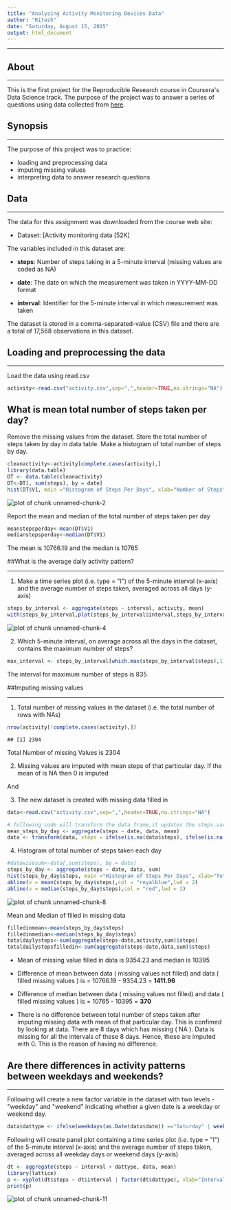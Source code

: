 ```yaml
---
title: "Analyzing Activity Monitoring Devices Data"
author: "Ritesh"
date: "Saturday, August 15, 2015"
output: html_document
---
```


___________________________________________________________________________________________________


## About
___________________________________________________________________________________________________
This is the first project for the Reproducible Research course in Coursera's Data Science track. The purpose of the project was to answer a series of questions using data collected from [here](https://d396qusza40orc.cloudfront.net/repdata%2Fdata%2Factivity.zip).

## Synopsis
___________________________________________________________________________________________________
The purpose of this project was to practice:

* loading and preprocessing data
* imputing missing values
* interpreting data to answer research questions


## Data
___________________________________________________________________________________________________
The data for this assignment was downloaded from the course web site:

* Dataset: [Activity monitoring data [52K]

The variables included in this dataset are:

* **steps**: Number of steps taking in a 5-minute interval (missing values are coded as NA)

* **date**: The date on which the measurement was taken in YYYY-MM-DD format

* **interval**: Identifier for the 5-minute interval in which measurement was taken

The dataset is stored in a comma-separated-value (CSV) file and there are a total of 17,568 observations in this dataset.


## Loading and preprocessing the data
___________________________________________________________________________________________________

Load the data using read.csv


```r
activity<-read.csv("activity.csv",sep=",",header=TRUE,na.strings="NA")
```

## What is mean total number of steps taken per day?

Remove the missing values from the dataset. Store the total number of steps taken by day in data table. Make a histogram of total number of steps by day.


```r
cleanactivity<-activity[complete.cases(activity),]
library(data.table)
DT <- data.table(cleanactivity)
DT<-DT[, sum(steps), by = date]
hist(DT$V1, main ="Histogram of Steps Per Days", xlab="Number of Steps",ylab="Number of Days")
```

![plot of chunk unnamed-chunk-2](figure/unnamed-chunk-2-1.png) 

Report the mean and median of the total number of steps taken per day


```r
meanstepsperday<-mean(DT$V1)
medianstepsperday<-median(DT$V1)
```

The mean is 10766.19 and the median is 10765

##What is the average daily activity pattern?
___________________________________________________________________________________________________


1. Make a time series plot (i.e. type = "l") of the 5-minute interval (x-axis) and the average  number of steps taken, averaged across all days (y-axis)


```r
steps_by_interval <- aggregate(steps ~ interval, activity, mean)
with(steps_by_interval,plot(steps_by_interval$interval,steps_by_interval$steps,type="l",xlab="Dates ( 5 Minute Interval )",ylab="Average Number Of Steps"))
```

![plot of chunk unnamed-chunk-4](figure/unnamed-chunk-4-1.png) 

2. Which 5-minute interval, on average across all the days in the dataset, contains the maximum number of steps?


```r
max_interval <- steps_by_interval[which.max(steps_by_interval$steps),1]
```

The interval for maximum number of steps is 835

##Imputing missing values
___________________________________________________________________________________________________

1. Total number of missing values in the dataset (i.e. the total number of rows with NAs)


```r
nrow(activity[!complete.cases(activity),])
```

```
## [1] 2304
```

Total Number of missing Values is 2304

2. Missing values are imputed with mean steps of that particular day. If the mean of is NA then 0 is imputed

And

3. The new dataset is created with missing data filled in



```r
data<-read.csv("activity.csv",sep=",",header=TRUE,na.strings="NA")

# following code will transform the data frame,it updates the steps variable for given observation if it is null with the mean of that particular day. If the mean steps of given day is NA, then it is filled in with 0.  
mean_steps_by_day <- aggregate(steps ~ date, data, mean)
data <- transform(data, steps = ifelse(is.na(data$steps), ifelse(is.na(mean_steps_by_day$steps[match(data$date, mean_steps_by_day$date)]),0,mean_steps_by_day$steps[match(data$date, mean_steps_by_day$date)]), data$steps))
```

4. Histogram of total number of steps taken each day


```r
#datewisesum<-data[,sum(steps), by = date]
steps_by_day <- aggregate(steps ~ date, data, sum)
hist(steps_by_day$steps, main ="Histogram of Steps Per Days", xlab="Total Steps",ylab="Number of Days")
abline(v = mean(steps_by_day$steps),col = "royalblue",lwd = 2)
abline(v = median(steps_by_day$steps),col = "red",lwd = 2)
```

![plot of chunk unnamed-chunk-8](figure/unnamed-chunk-8-1.png) 

Mean and Median of filled in missing data


```r
filledinmean<-mean(steps_by_day$steps)
filledinmedian<-median(steps_by_day$steps)
totaldaylysteps<-sum(aggregate(steps~date,activity,sum)$steps)
totaldailystepsfilledin<-sum(aggregate(steps~date,data,sum)$steps)
```

* Mean of missing value filled in data is 9354.23 and median is 10395

* Difference of mean between data ( missing values not filled) and data ( filled missing values ) is = 10766.19 - 9354.23 = **1411.96**

* Difference of median between data ( missing values not filled) and data ( filled missing values ) is = 10765 - 10395 = **370**

* There is no difference between total number of steps taken after imputing missing data with mean of that particular day. This is confimed by looking at data. There are 8 days which has missing ( NA ). Data is missing for all the intervals of these 8 days. Hence, these are imputed with 0. This is the reason of having no difference. 

## Are there differences in activity patterns between weekdays and weekends?
_______________________________________________________________________________________________________________________

Following will create a new factor variable in the dataset with two levels - "weekday" and "weekend" indicating whether a given date is a weekday or weekend day.


```r
data$dattype <- ifelse(weekdays(as.Date(data$date)) =="Saturday" | weekdays(as.Date(data$date)) =="Sunday","weekend", "weekday")
```


Following will create panel plot containing a time series plot (i.e. type = "l") of the 5-minute interval (x-axis) and the average number of steps taken, averaged across all weekday days or weekend days (y-axis)


```r
dt <- aggregate(steps ~ interval + dattype, data, mean)
library(lattice)
p <- xyplot(dt$steps ~ dt$interval | factor(dt$dattype), xlab="Interval",ylab="Steps",layout=c(1,2),type="l")
print(p)
```

![plot of chunk unnamed-chunk-11](figure/unnamed-chunk-11-1.png) 
